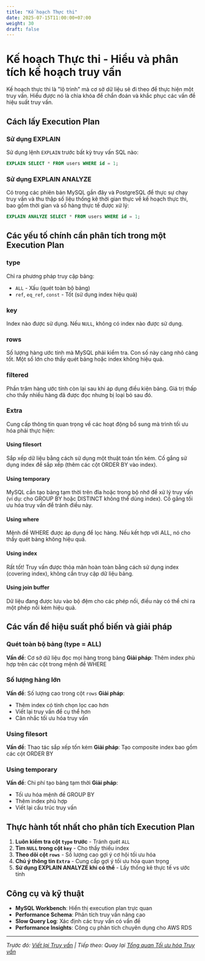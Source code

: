 ```yaml
---
title: "Kế hoạch Thực thi"
date: 2025-07-15T11:00:00+07:00
weight: 30
draft: false
---
```


# Kế hoạch Thực thi - Hiểu và phân tích kế hoạch truy vấn

Kế hoạch thực thi là "lộ trình" mà cơ sở dữ liệu sẽ đi theo để thực hiện một truy vấn. Hiểu được nó là chìa khóa để chẩn đoán và khắc phục các vấn đề hiệu suất truy vấn.

## Cách lấy Execution Plan

### Sử dụng EXPLAIN
Sử dụng lệnh `EXPLAIN` trước bất kỳ truy vấn SQL nào:
```sql
EXPLAIN SELECT * FROM users WHERE id = 1;
```

### Sử dụng EXPLAIN ANALYZE
Có trong các phiên bản MySQL gần đây và PostgreSQL để thực sự chạy truy vấn và thu thập số liệu thống kê thời gian thực về kế hoạch thực thi, bao gồm thời gian và số hàng thực tế được xử lý:
```sql
EXPLAIN ANALYZE SELECT * FROM users WHERE id = 1;
```

## Các yếu tố chính cần phân tích trong một Execution Plan

### type
Chỉ ra phương pháp truy cập bảng:
- `ALL` - Xấu (quét toàn bộ bảng)
- `ref`, `eq_ref`, `const` - Tốt (sử dụng index hiệu quả)

### key
Index nào được sử dụng. Nếu `NULL`, không có index nào được sử dụng.

### rows
Số lượng hàng ước tính mà MySQL phải kiểm tra. Con số này càng nhỏ càng tốt. Một số lớn cho thấy quét bảng hoặc index không hiệu quả.

### filtered
Phần trăm hàng ước tính còn lại sau khi áp dụng điều kiện bảng. Giá trị thấp cho thấy nhiều hàng đã được đọc nhưng bị loại bỏ sau đó.

### Extra
Cung cấp thông tin quan trọng về các hoạt động bổ sung mà trình tối ưu hóa phải thực hiện:

#### Using filesort
Sắp xếp dữ liệu bằng cách sử dụng một thuật toán tốn kém. Cố gắng sử dụng index để sắp xếp (thêm các cột ORDER BY vào index).

#### Using temporary
MySQL cần tạo bảng tạm thời trên đĩa hoặc trong bộ nhớ để xử lý truy vấn (ví dụ: cho GROUP BY hoặc DISTINCT không thể dùng index). Cố gắng tối ưu hóa truy vấn để tránh điều này.

#### Using where
Mệnh đề WHERE được áp dụng để lọc hàng. Nếu kết hợp với ALL, nó cho thấy quét bảng không hiệu quả.

#### Using index
Rất tốt! Truy vấn được thỏa mãn hoàn toàn bằng cách sử dụng index (covering index), không cần truy cập dữ liệu bảng.

#### Using join buffer
Dữ liệu đang được lưu vào bộ đệm cho các phép nối, điều này có thể chỉ ra một phép nối kém hiệu quả.

## Các vấn đề hiệu suất phổ biến và giải pháp

### Quét toàn bộ bảng (type = ALL)
**Vấn đề**: Cơ sở dữ liệu đọc mọi hàng trong bảng
**Giải pháp**: Thêm index phù hợp trên các cột trong mệnh đề WHERE

### Số lượng hàng lớn
**Vấn đề**: Số lượng cao trong cột `rows`
**Giải pháp**: 
- Thêm index có tính chọn lọc cao hơn
- Viết lại truy vấn để cụ thể hơn
- Cân nhắc tối ưu hóa truy vấn

### Using filesort
**Vấn đề**: Thao tác sắp xếp tốn kém
**Giải pháp**: Tạo composite index bao gồm các cột ORDER BY

### Using temporary
**Vấn đề**: Chi phí tạo bảng tạm thời
**Giải pháp**: 
- Tối ưu hóa mệnh đề GROUP BY
- Thêm index phù hợp
- Viết lại cấu trúc truy vấn

## Thực hành tốt nhất cho phân tích Execution Plan

1. **Luôn kiểm tra cột `type` trước** - Tránh quét `ALL`
2. **Tìm `NULL` trong cột `key`** - Cho thấy thiếu index
3. **Theo dõi cột `rows`** - Số lượng cao gợi ý cơ hội tối ưu hóa
4. **Chú ý thông tin `Extra`** - Cung cấp gợi ý tối ưu hóa quan trọng
5. **Sử dụng EXPLAIN ANALYZE khi có thể** - Lấy thống kê thực tế vs ước tính

## Công cụ và kỹ thuật

- **MySQL Workbench**: Hiển thị execution plan trực quan
- **Performance Schema**: Phân tích truy vấn nâng cao
- **Slow Query Log**: Xác định các truy vấn có vấn đề
- **Performance Insights**: Công cụ phân tích chuyên dụng cho AWS RDS

---

*Trước đó: [Viết lại Truy vấn](../query-rewriting/) | Tiếp theo: Quay lại [Tổng quan Tối ưu hóa Truy vấn](../)*
